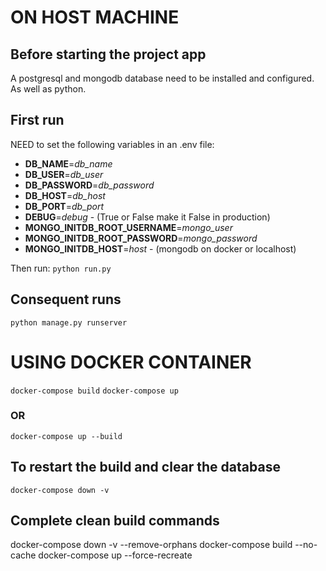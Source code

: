 
# ON HOST MACHINE
## Before starting the project app
A postgresql and mongodb database need to be installed and configured.
As well as python.
## First run
NEED to set the following variables in an .env file:

- **DB_NAME**=*db_name*
- **DB_USER**=*db_user*
- **DB_PASSWORD**=*db_password*
- **DB_HOST**=*db_host*
- **DB_PORT**=*db_port*
- **DEBUG**=*debug* - (True or False make it False in production)
- **MONGO_INITDB_ROOT_USERNAME**=*mongo_user*
- **MONGO_INITDB_ROOT_PASSWORD**=*mongo_password*
- **MONGO_INITDB_HOST**=*host* - (mongodb on docker or localhost)

Then run: 
`python run.py`

## Consequent runs
`python manage.py runserver`


# USING DOCKER CONTAINER
`docker-compose build`
`docker-compose up`

### OR

`docker-compose up --build`

## To restart the build and clear the database
`docker-compose down -v`


## Complete clean build commands
docker-compose down -v --remove-orphans
docker-compose build --no-cache
docker-compose up --force-recreate


